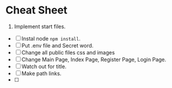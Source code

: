 # Cheat Sheet

1. Implement start files. 
- [ ] Instal node `npm install`.
- [ ] Put .env file and Secret word.
- [ ] Change all public files css and images
- [ ] Change Main Page, Index Page, Register Page, Login Page.
- [ ] Watch out for title. 
- [ ] Make path links. 
- [ ] 
